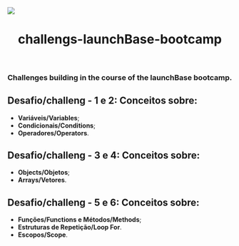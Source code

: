 <img src="https://camo.githubusercontent.com/268b1344409fac98c4eeda520482b6910c4ddcba/68747470733a2f2f73746f726167652e676f6f676c65617069732e636f6d2f676f6c64656e2d77696e642f626f6f7463616d702d6c61756e6368626173652f6c6f676f2e706e67"></n>

<h1 align="center">challengs-launchBase-bootcamp</h2>&nbsp;&nbsp;&nbsp;
<h3>Challenges building in the course of the launchBase bootcamp.</h3>
<h2>Desafio/challeng - 1 e 2: Conceitos sobre:</h2>
 
- **Variáveis/Variables**;
- **Condicionais/Conditions**;
- **Operadores/Operators**.

<h2>Desafio/challeng - 3 e 4: Conceitos sobre:</h2>

- **Objects/Objetos**;
- **Arrays/Vetores**.

<h2>Desafio/challeng - 5 e 6: Conceitos sobre:</h2>

- **Funções/Functions e Métodos/Methods**;
- **Estruturas de Repetição/Loop For**.
- **Escopos/Scope**.

